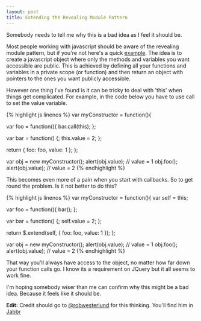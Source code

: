 ```yaml
---
layout: post
title: Extending the Revealing Module Pattern
---
```


Somebody needs to tell me why this is a bad idea as I feel it should be.

Most people working with javascript should be aware of the revealing module pattern, but if you're not here's a quick [example](http://addyosmani.com/resources/essentialjsdesignpatterns/book/#revealingmodulepatternjavascript). The idea is to create a javascript object where only the methods and variables you want accessible are public. This is achieved by defining all your functions and variables in a private scope (or function) and then return an object with pointers to the ones you want publicly accessible.

However one thing I've found is it can be tricky to deal with 'this' when things get complicated. For example, in the code below you have to use call to set the value variable.

{% highlight js linenos %}
var myConstructor = function(){
	
  var foo = function(){
    bar.call(this);
  };
  
  var bar = function() {;
    this.value = 2; 
  };
  
  return {
    foo: foo,
    value: 1
  };
};

var obj = new myConstructor();
alert(obj.value); // value = 1
obj.foo();
alert(obj.value); // value = 2
{% endhighlight %}

This becomes even more of a pain when you start with callbacks. So to get round the problem. Is it not better to do this?

{% highlight js linenos %}
var myConstructor = function(){
  var self = this;
	
  var foo = function(){
    bar();
  };
  
  var bar = function() {;
    self.value = 2; 
  };
  
  return $.extend(self, {
    foo: foo,
    value: 1
  });
};

var obj = new myConstructor();
alert(obj.value); // value = 1
obj.foo();
alert(obj.value); // value = 2
{% endhighlight %}

That way you'll always have access to the object, no matter how far down your function calls go. I know its a requirement on JQuery but it all seems to work fine.

I'm hoping somebody wiser than me can confirm why this might be a bad idea. Because it feels like it should be.

**Edit:** Credit should go to [@robwesterlund](https://twitter.com/robwesterlund) for this thinking. You'll find him in [Jabbr](http://jabbr.net)